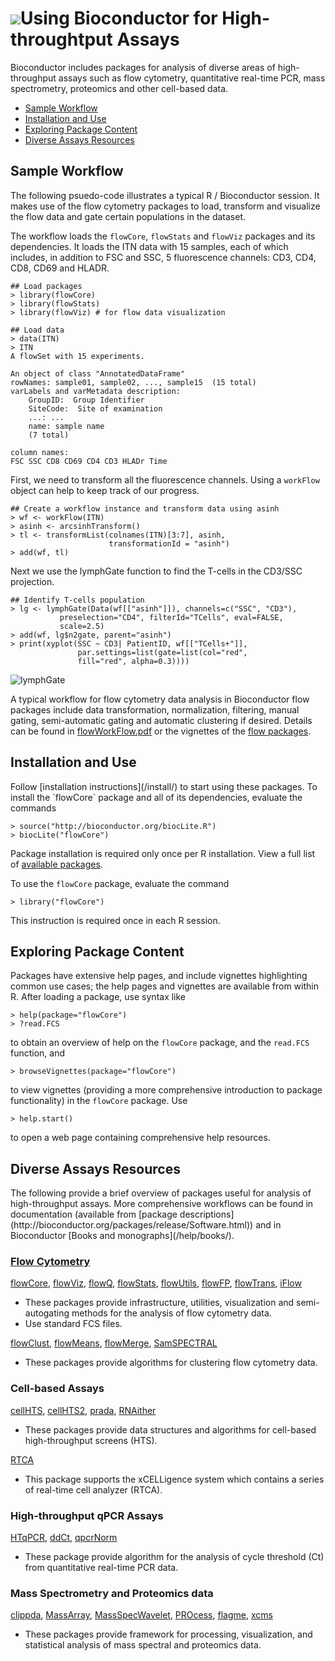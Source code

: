 ![](/images/icons/help.gif)Using Bioconductor for High-throughtput Assays
========================================================================

Bioconductor includes packages for analysis of diverse areas of
high-throughput assays such as flow cytometry, quantitative real-time PCR,
mass spectrometry, proteomics and other cell-based data. 

* [Sample Workflow](#sample-workflow)  
* [Installation and Use](#install-and-use)
* [Exploring Package Content](#exploring-package-content)
* [Diverse Assays Resources](#diverse-assays-resources)

<h2 id="sample-workflow"> Sample Workflow</h2>

The following psuedo-code illustrates a typical R / Bioconductor
session. It makes use of the flow cytometry packages to load, transform and
visualize the flow data and gate certain populations in the dataset. 

The workflow loads the `flowCore`, `flowStats` and `flowViz` packages and its
dependencies.  It loads the ITN data with 15 samples, each of which includes,
in addition to FSC and SSC, 5 fluorescence channels: CD3, CD4, CD8, CD69 and
HLADR. 

    ## Load packages
    > library(flowCore)
    > library(flowStats)
    > library(flowViz) # for flow data visualization

    ## Load data
    > data(ITN)
    > ITN
	A flowSet with 15 experiments.

	An object of class "AnnotatedDataFrame"
  	rowNames: sample01, sample02, ..., sample15  (15 total)
  	varLabels and varMetadata description:
    	GroupID:  Group Identifier
    	SiteCode:  Site of examination
    	...: ...
    	name: sample name
    	(7 total)

  	column names:
  	FSC SSC CD8 CD69 CD4 CD3 HLADr Time

First, we need to transform all the fluorescence channels. Using a `workFlow`
object can help to keep track of our progress.

    ## Create a workflow instance and transform data using asinh
    > wf <- workFlow(ITN)
    > asinh <- arcsinhTransform()
    > tl <- transformList(colnames(ITN)[3:7], asinh, 
                          transformationId = "asinh")
    > add(wf, tl)

Next we use the lymphGate function to find the T-cells in the CD3/SSC
projection.
    
    ## Identify T-cells population
    > lg <- lymphGate(Data(wf[["asinh"]]), channels=c("SSC", "CD3"),
               preselection="CD4", filterId="TCells", eval=FALSE,
               scale=2.5)
    > add(wf, lg$n2gate, parent="asinh")
    > print(xyplot(SSC ~ CD3| PatientID, wf[["TCells+"]],
                   par.settings=list(gate=list(col="red", 
                   fill="red", alpha=0.3))))
    
![lymphGate](/images/help/workflows/lymphGate.png)
    
A typical workflow for flow cytometry data analysis in Bioconductor flow
packages include data transformation, normalization, filtering, manual gating,
semi-automatic gating and automatic clustering if desired. Details can be
found in [flowWorkFlow.pdf](../flowcytometry/flowWorkFlow.pdf) or the
vignettes of the [flow packages](/help/workflows/flow-cytometry/).



<h2 id="install-and-use">Installation and Use</h2>
Follow [installation instructions](/install/) to start using these
packages.  To install the `flowCore` package and all of its
dependencies, evaluate the commands

    > source("http://bioconductor.org/biocLite.R")
    > biocLite("flowCore")

Package installation is required only once per R installation. View a
full list of
[available packages](http://bioconductor.org/packages/release/Software.html).

To use the `flowCore` package, evaluate the command

    > library("flowCore")

This instruction is required once in each R session.

<h2 id="exploring-package-content">Exploring Package Content</h2>

Packages have extensive help pages, and include vignettes highlighting
common use cases; the help pages and vignettes are available from
within R. After loading a package, use syntax like

    > help(package="flowCore")
    > ?read.FCS

to obtain an overview of help on the `flowCore` package, and the
`read.FCS` function, and

    > browseVignettes(package="flowCore")

to view vignettes (providing a more comprehensive introduction to
package functionality) in the `flowCore` package. Use

    > help.start()

to open a web page containing comprehensive help resources.

<h2 id="diverse-assays-resources">Diverse Assays Resources</h2>
The following provide a brief overview of packages useful for analysis of
high-throughput assays. More comprehensive workflows can be found in documentation
(available from [package
descriptions](http://bioconductor.org/packages/release/Software.html)) and in
Bioconductor [Books and monographs](/help/books/). 

### [Flow Cytometry](/help/workflows/flow-cytometry/) ###
[flowCore](http://bioconductor.org/packages/release/bioc/html/flowCore.html),
[flowViz](http://bioconductor.org/packages/release/bioc/html/flowViz.html),
[flowQ](http://bioconductor.org/packages/release/bioc/html/flowQ.html),
[flowStats](http://bioconductor.org/packages/release/bioc/html/flowStats.html),
[flowUtils](http://bioconductor.org/packages/release/bioc/html/flowUtils.html),
[flowFP](http://bioconductor.org/packages/release/bioc/html/flowFP.html),
[flowTrans](http://bioconductor.org/packages/release/bioc/html/flowTrans.html),
[iFlow](http://bioconductor.org/packages/release/bioc/html/iFlow.html)

* These packages provide infrastructure, utilities, visualization and
  semi-autogating methods for the analysis of flow cytometry data.
* Use standard FCS files.

[flowClust](http://bioconductor.org/packages/release/bioc/html/flowClust.html),
[flowMeans](http://bioconductor.org/packages/release/bioc/html/flowMeans.html),
[flowMerge](http://bioconductor.org/packages/release/bioc/html/flowMerge.html),
[SamSPECTRAL](http://bioconductor.org/packages/release/bioc/html/SamSPECTRAL.html)

* These packages provide algorithms for clustering flow cytometry data.


### Cell-based Assays ###
[cellHTS](http://bioconductor.org/packages/release/bioc/html/cellHTS.html),
[cellHTS2](http://bioconductor.org/packages/release/bioc/html/cellHTS2.html),
[prada](http://bioconductor.org/packages/release/bioc/html/prada.html),
[RNAither](http://bioconductor.org/packages/release/bioc/html/RNAither.html)

* These packages provide data structures and algorithms for cell-based
  high-throughput screens (HTS).

[RTCA](http://bioconductor.org/packages/release/bioc/html/RTCA.html)

* This package supports the xCELLigence system which contains a series of
  real-time cell analyzer (RTCA).

### High-throughput qPCR Assays ###
[HTqPCR](http://bioconductor.org/packages/release/bioc/html/HTqPCR.html),
[ddCt](http://bioconductor.org/packages/release/bioc/html/ddCt.html),
[qpcrNorm](http://bioconductor.org/packages/release/bioc/html/qpcrNorm.html)

* These package provide algorithm for the analysis of cycle threshold (Ct)
from quantitative real-time PCR data.

### Mass Spectrometry and Proteomics data ###
[clippda](http://bioconductor.org/packages/release/bioc/html/clippda.html),
[MassArray](http://bioconductor.org/packages/release/bioc/html/MassArray.html),
[MassSpecWavelet](http://bioconductor.org/packages/release/bioc/html/MassSpecWavelet.html),
[PROcess](http://bioconductor.org/packages/release/bioc/html/PROcess.html),
[flagme](http://bioconductor.org/packages/release/bioc/html/flagme.html),
[xcms](http://bioconductor.org/packages/release/bioc/html/xcms.html)

* These packages provide framework for processing, visualization, and
  statistical analysis of mass spectral and proteomics data.
